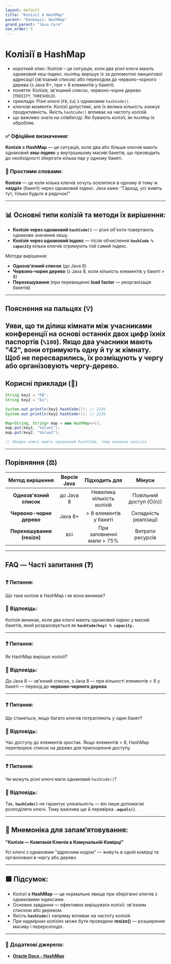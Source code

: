 ```yaml
---
layout: default
title: "Колізії в HashMap"
parent: "Колекції: HashMap"
grand_parent: "Java Core"
nav_order: 5
---
```


# Колізії в HashMap

*   короткий опис: Колізія – це ситуація, коли два різні ключі мають однаковий хеш-індекс. `HashMap` вирішує їх за допомогою ланцюгової адресації (зв'язаний список) або переходом до червоно-чорного дерева (з Java 8+, при > 8 елементів у бакеті).
*   поняття: Колізія, зв'язаний список, червоно-чорне дерево (`TREEIFY_THRESHOLD`).
*   приклади: Різні ключі (`FB`, `Ea`) з однаковим `hashCode()`.
*   ключові моменти: Колізії допустимі, але їх велика кількість знижує продуктивність. Якість `hashCode()` впливає на частоту колізій.
*   що важливо знати на співбесіді: Які бувають колізії, як `HashMap` їх обробляє.
### **✅ Офіційне визначення:**

**Колізія** в **HashMap** — це ситуація, коли два або більше ключів мають однаковий **хеш-індекс** у внутрішньому масиві бакетів, що призводить до необхідності зберігати кілька пар у одному бакеті.

### **🧠 Простими словами:**

**Колізія** — це коли кілька ключів хочуть оселитися в одному й тому ж **«відрі»** (бакеті) через однаковий індекс. Java каже: "Гаразд, усі живіть тут, тільки будьте в рядочок\!"


---

## **📊 Основні типи колізій та методи їх вирішення:**

* **Колізія через однаковий `hashCode()`** — різні об'єкти повертають однакове значення хешу.
* **Колізія через однаковий індекс** — після обчислення **`hashCode % capacity`** кілька ключів отримують той самий індекс.

Методи вирішення:

* **Однозв'язний список** (до Java 8\)
* **Червоно-чорне дерево** (з Java 8, коли кількість елементів у бакеті \> 8\)
* **Перехешування** (при перевищенні **load** **factor** — реорганізація бакетів)

---

## **Пояснення на пальцях (💡)**

Уяви, що ти ділиш кімнати між учасниками конференції на основі останніх двох цифр їхніх паспортів (**`%100`**). Якщо два учасники мають "**42**", вони отримують одну й ту ж кімнату. Щоб не пересварились, їх розміщують у чергу або організовують чергу-дерево.
---

## **Корисні приклади (🧪)**


```java
String key1 = "FB";
String key2 = "Ea";

System.out.println(key1.hashCode()); // 2236
System.out.println(key2.hashCode()); // 2236

Map<String, String> map = new HashMap<>();
map.put(key1, "Value1");
map.put(key2, "Value2");

// Обидва ключі мають однаковий hashCode, тому виникає колізія
```
---

## **Порівняння (⚖️)**

| Метод вирішення | Версія Java | Підходить для | Мінуси |
| :---: | :---: | :---: | :---: |
| **Однозв'язний список** | до Java 8 | Невелика кількість колізій | Повільний доступ (O(n)) |
| **Червоно-чорне дерево** | Java 8+ | \> 8 елементів у бакеті | Складність реалізації |
| **Перехешування (resize)** | всі | При заповненні мапи \> 75% | Витрати ресурсів |

---

## **FAQ — Часті запитання (❓)**

### **❓ Питання:**

 Що таке колізія в HashMap і як вона виникає?

### **💬 Відповідь:**



Колізія виникає, коли два ключі мають однаковий індекс у масиві бакетів, який розраховується як **`hashCode(key) % capacity.`**

---

### **❓ Питання:**

 Як HashMap вирішує колізії?

### **💬 Відповідь:**



До Java 8 — зв'язний список, з Java 8 — при кількості елементів \> 8 у бакеті — перехід до **червоно-чорного дерева**

---

### **❓ Питання:**

 Що станеться, якщо багато ключів потрапляють у один бакет?

### **💬 Відповідь:**



Час доступу до елементів зростає. Якщо елементів \> 8, HashMap перетворює список на дерево для прискорення доступу.

---

### **❓ Питання:**

 Чи можуть різні ключі мати однаковий `hashCode()`?

### **💬 Відповідь:**



Так, **`hashCode()`** не гарантує унікальність — він лише допомагає розподіляти ключі. Тому важлива ще й перевірка **`.equals()`**.

---

## **🧠 Мнемоніка для запам’ятовування:**

**"Колізія — Компанія Ключів в Комунальній Комірці"**

Усі ключі з однаковим "адресним кодом" — живуть в одній комірці та організовані в чергу або дерево.

---

## **🟩 Підсумок:**

* Колізії в **HashMap** — це нормальне явище при зберіганні ключів з однаковими індексами.
* Основне завдання — ефективно вирішувати колізії: зв'язним списком або деревом.
* Якість **`hashCode()`** напряму впливає на частоту колізій.
* При надмірних колізіях може бути проведене **resize()** — розширення масиву і перерозподіл.

---

### **🔗 Додаткові джерела:**

* [**Oracle Docs \- HashMap**](https://docs.oracle.com/en/java/javase/17/docs/api/java.base/java/util/HashMap.html)
